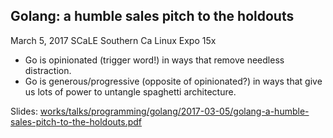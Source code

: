 ## Golang: a humble sales pitch to the holdouts
March 5, 2017
SCaLE Southern Ca Linux Expo 15x

- Go is opinionated (trigger word!) in ways that remove needless distraction.
- Go is generous/progressive (opposite of opinionated?) in ways that give us lots of power to untangle spaghetti architecture.

Slides: [works/talks/programming/golang/2017-03-05/golang-a-humble-sales-pitch-to-the-holdouts.pdf](https://github.com/pestophagous/works/blob/master/talks/programming/golang/2017-03-05/golang-a-humble-sales-pitch-to-the-holdouts.pdf)
